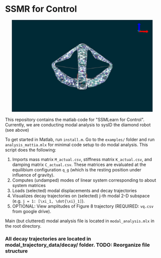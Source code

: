 # SSMR for Control

<p align="center">
  <img width="460" height="300" src="soft-robot.png">
</p>
This repository contains the matlab code for "SSMLearn for Control". Currently, we are conducting modal analysis to sysID the diamond robot (see above)

To get started in Matlab, run ``install.m``. 
Go to the ``examples/`` folder and run ``analysis_mattia.mlx`` for minimal code setup to do modal analysis. This script does the following:

1. Imports mass matrix ``M_actual.csv``, stiffness matrix ``K_actual.csv``, and damping matrix ``C_actual.csv``. These matrices are evaluated at the equilibium configuration ``q_g`` (which is the resting position under influence of gravity).
2. Computes (undamped) modes of linear system corresponding to about system matrices
3. Loads (selected) modal displacements and decay trajectories
4. Visualizes decay trajectories on (selected) j-th modal 2-D subspace (e.g. ``j = 1: [\xi_1, \dot{\xi}_1]``).
5. OPTIONAL: View amplitudes of Figure 8 trajectory (REQUIRED: ``vq.csv`` from google drive).

Main (but cluttered) modal analysis file is located in ``modal_analysis.mlx`` in the root directory.

<h3>All decay trajectories are located in modal_trajectory_data/decay/ folder. TODO: Reorganize file structure</h3>
